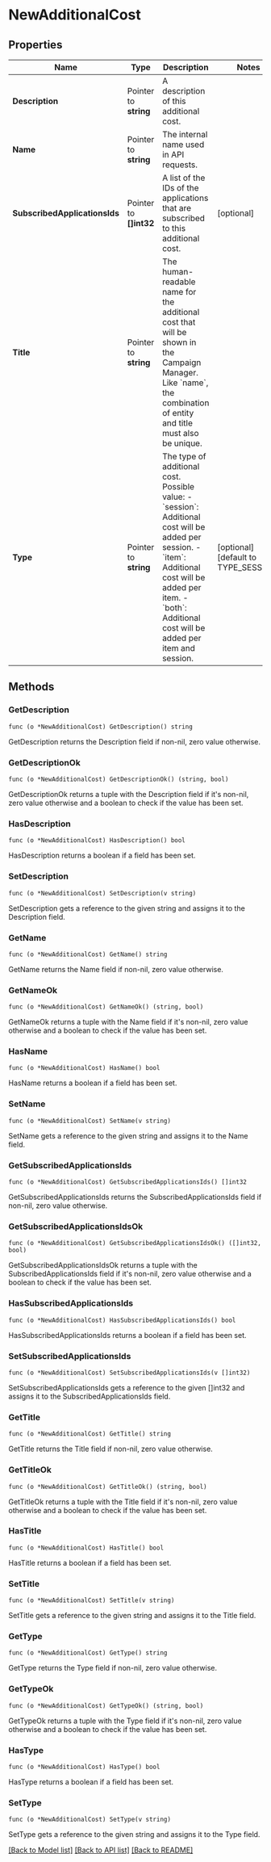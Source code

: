 # NewAdditionalCost

## Properties

Name | Type | Description | Notes
------------ | ------------- | ------------- | -------------
**Description** | Pointer to **string** | A description of this additional cost. | 
**Name** | Pointer to **string** | The internal name used in API requests. | 
**SubscribedApplicationsIds** | Pointer to **[]int32** | A list of the IDs of the applications that are subscribed to this additional cost. | [optional] 
**Title** | Pointer to **string** | The human-readable name for the additional cost that will be shown in the Campaign Manager. Like &#x60;name&#x60;, the combination of entity and title must also be unique. | 
**Type** | Pointer to **string** | The type of additional cost. Possible value: - &#x60;session&#x60;: Additional cost will be added per session. - &#x60;item&#x60;: Additional cost will be added per item. - &#x60;both&#x60;: Additional cost will be added per item and session.  | [optional] [default to TYPE_SESSION]

## Methods

### GetDescription

`func (o *NewAdditionalCost) GetDescription() string`

GetDescription returns the Description field if non-nil, zero value otherwise.

### GetDescriptionOk

`func (o *NewAdditionalCost) GetDescriptionOk() (string, bool)`

GetDescriptionOk returns a tuple with the Description field if it's non-nil, zero value otherwise
and a boolean to check if the value has been set.

### HasDescription

`func (o *NewAdditionalCost) HasDescription() bool`

HasDescription returns a boolean if a field has been set.

### SetDescription

`func (o *NewAdditionalCost) SetDescription(v string)`

SetDescription gets a reference to the given string and assigns it to the Description field.

### GetName

`func (o *NewAdditionalCost) GetName() string`

GetName returns the Name field if non-nil, zero value otherwise.

### GetNameOk

`func (o *NewAdditionalCost) GetNameOk() (string, bool)`

GetNameOk returns a tuple with the Name field if it's non-nil, zero value otherwise
and a boolean to check if the value has been set.

### HasName

`func (o *NewAdditionalCost) HasName() bool`

HasName returns a boolean if a field has been set.

### SetName

`func (o *NewAdditionalCost) SetName(v string)`

SetName gets a reference to the given string and assigns it to the Name field.

### GetSubscribedApplicationsIds

`func (o *NewAdditionalCost) GetSubscribedApplicationsIds() []int32`

GetSubscribedApplicationsIds returns the SubscribedApplicationsIds field if non-nil, zero value otherwise.

### GetSubscribedApplicationsIdsOk

`func (o *NewAdditionalCost) GetSubscribedApplicationsIdsOk() ([]int32, bool)`

GetSubscribedApplicationsIdsOk returns a tuple with the SubscribedApplicationsIds field if it's non-nil, zero value otherwise
and a boolean to check if the value has been set.

### HasSubscribedApplicationsIds

`func (o *NewAdditionalCost) HasSubscribedApplicationsIds() bool`

HasSubscribedApplicationsIds returns a boolean if a field has been set.

### SetSubscribedApplicationsIds

`func (o *NewAdditionalCost) SetSubscribedApplicationsIds(v []int32)`

SetSubscribedApplicationsIds gets a reference to the given []int32 and assigns it to the SubscribedApplicationsIds field.

### GetTitle

`func (o *NewAdditionalCost) GetTitle() string`

GetTitle returns the Title field if non-nil, zero value otherwise.

### GetTitleOk

`func (o *NewAdditionalCost) GetTitleOk() (string, bool)`

GetTitleOk returns a tuple with the Title field if it's non-nil, zero value otherwise
and a boolean to check if the value has been set.

### HasTitle

`func (o *NewAdditionalCost) HasTitle() bool`

HasTitle returns a boolean if a field has been set.

### SetTitle

`func (o *NewAdditionalCost) SetTitle(v string)`

SetTitle gets a reference to the given string and assigns it to the Title field.

### GetType

`func (o *NewAdditionalCost) GetType() string`

GetType returns the Type field if non-nil, zero value otherwise.

### GetTypeOk

`func (o *NewAdditionalCost) GetTypeOk() (string, bool)`

GetTypeOk returns a tuple with the Type field if it's non-nil, zero value otherwise
and a boolean to check if the value has been set.

### HasType

`func (o *NewAdditionalCost) HasType() bool`

HasType returns a boolean if a field has been set.

### SetType

`func (o *NewAdditionalCost) SetType(v string)`

SetType gets a reference to the given string and assigns it to the Type field.


[[Back to Model list]](../README.md#documentation-for-models) [[Back to API list]](../README.md#documentation-for-api-endpoints) [[Back to README]](../README.md)


